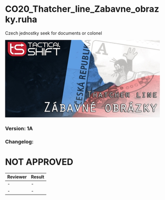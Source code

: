 # CO20_Thatcher_line_Zabavne_obrazky.ruha
Czech jednostky seek for documents or colonel

<img src='https://github.com/rempopo/CO20_Thatcher_line_Zabavne_obrazky.ruha/blob/main/overview.jpg' />		

### Version:			1A

### Changelog: 


# NOT APPROVED
| Reviewer | Result |
| ------------ | ------------- |
| - | - |
| - | - |
